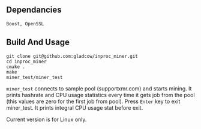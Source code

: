 ## Dependancies
    Boost, OpenSSL

## Build And Usage
```
git clone git@github.com:gladcow/inproc_miner.git
cd inproc_miner
cmake .
make
miner_test/miner_test
```
`miner_test` connects to sample pool (supportxmr.com) and starts mining. It prints hashrate and CPU usage statistics every time it gets job from the pool (this values are zero for the first job from pool). Press `Enter` key to exit miner_test. It prints integral CPU usage stat before exit. 

 Current version is for Linux only. 
